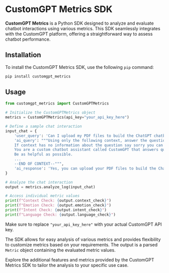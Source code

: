 # CustomGPT Metrics SDK

**CustomGPT Metrics** is a Python SDK designed to analyze and evaluate chatbot interactions using various metrics. This SDK seamlessly integrates with the CustomGPT platform, offering a straightforward way to assess chatbot performance.

## Installation

To install the CustomGPT Metrics SDK, use the following `pip` command:

```bash
pip install customgpt_metrics
```

## Usage

```python
from customgpt_metrics import CustomGPTMetrics

# Initialize the CustomGPTMetrics object
metrics = CustomGPTMetrics(api_key="your_api_key_here")

# Define a sample chat interaction
input_chat = {
    'user_query': 'Can I upload my PDF files to build the ChatGPT chatbot?',
    'ai_query': """Using only the following context, answer the questions.
    If context has no information about the question say sorry you can't answer as you don't have enough knowledge about that subject.
    You are a custom chatbot assistant called CustomGPT that answers questions based on the given context.
    Be as helpful as possible.
    ...
    --END OF CONTEXT--""",
    'ai_response': 'Yes, you can upload your PDF files to build the ChatGPT chatbot. The platform supports uploading documents in 1400+ formats, including PDFs, Microsoft Office docs, Google docs, and audio files. You can simply go to your CustomGPT dashboard and upload the documents to build your custom chatbots in minutes.'
}

# Analyze the chat interaction
output = metrics.analyze_log(input_chat)

# Access individual metric values
print(f"Context Check: {output.context_check}")
print(f"Emotion Check: {output.emotion_check}")
print(f"Intent Check: {output.intent_check}")
print(f"Language Check: {output.language_check}")
```

Make sure to replace `"your_api_key_here"` with your actual CustomGPT API key.

The SDK allows for easy analysis of various metrics and provides flexibility to customize metrics based on your requirements. The output is a parsed `Metric` object containing the evaluated metric values.

Explore the additional features and metrics provided by the CustomGPT Metrics SDK to tailor the analysis to your specific use case.
